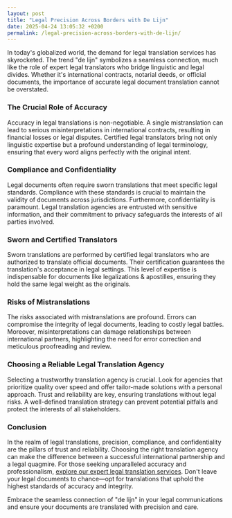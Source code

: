 ```yaml
---
layout: post
title: "Legal Precision Across Borders with De Lijn"
date: 2025-04-24 13:05:32 +0200
permalink: /legal-precision-across-borders-with-de-lijn/
---
```



In today's globalized world, the demand for legal translation services has skyrocketed. The trend "de lijn" symbolizes a seamless connection, much like the role of expert legal translators who bridge linguistic and legal divides. Whether it's international contracts, notarial deeds, or official documents, the importance of accurate legal document translation cannot be overstated. 

### The Crucial Role of Accuracy

Accuracy in legal translations is non-negotiable. A single mistranslation can lead to serious misinterpretations in international contracts, resulting in financial losses or legal disputes. Certified legal translators bring not only linguistic expertise but a profound understanding of legal terminology, ensuring that every word aligns perfectly with the original intent. 

### Compliance and Confidentiality

Legal documents often require sworn translations that meet specific legal standards. Compliance with these standards is crucial to maintain the validity of documents across jurisdictions. Furthermore, confidentiality is paramount. Legal translation agencies are entrusted with sensitive information, and their commitment to privacy safeguards the interests of all parties involved.

### Sworn and Certified Translators

Sworn translations are performed by certified legal translators who are authorized to translate official documents. Their certification guarantees the translation's acceptance in legal settings. This level of expertise is indispensable for documents like legalizations & apostilles, ensuring they hold the same legal weight as the originals.

### Risks of Mistranslations

The risks associated with mistranslations are profound. Errors can compromise the integrity of legal documents, leading to costly legal battles. Moreover, misinterpretations can damage relationships between international partners, highlighting the need for error correction and meticulous proofreading and review.

### Choosing a Reliable Legal Translation Agency

Selecting a trustworthy translation agency is crucial. Look for agencies that prioritize quality over speed and offer tailor-made solutions with a personal approach. Trust and reliability are key, ensuring translations without legal risks. A well-defined translation strategy can prevent potential pitfalls and protect the interests of all stakeholders.

### Conclusion

In the realm of legal translations, precision, compliance, and confidentiality are the pillars of trust and reliability. Choosing the right translation agency can make the difference between a successful international partnership and a legal quagmire. For those seeking unparalleled accuracy and professionalism, [explore our expert legal translation services](https://www.legaltranslations.be/). Don't leave your legal documents to chance—opt for translations that uphold the highest standards of accuracy and integrity.

Embrace the seamless connection of "de lijn" in your legal communications and ensure your documents are translated with precision and care.